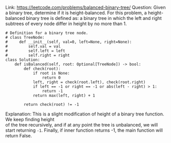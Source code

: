 Link: https://leetcode.com/problems/balanced-binary-tree/
Question: Given a binary tree, determine if it is height-balanced.
For this problem, a height-balanced binary tree is defined as:
    a binary tree in which the left and right subtrees of every node differ in height by no more than 1.
```python3
# Definition for a binary tree node.
# class TreeNode:
#     def __init__(self, val=0, left=None, right=None):
#         self.val = val
#         self.left = left
#         self.right = right
class Solution:
    def isBalanced(self, root: Optional[TreeNode]) -> bool:
        def check(root):
            if root is None:
                return 0
            left, right = check(root.left), check(root.right)
            if left == -1 or right == -1 or abs(left - right) > 1:
                return -1
            return max(left, right) + 1

        return check(root) != -1
```
Explanation: This is a slight modification of height of a binary tree function. We keep finding height  
of the tree recursively, and if at any point the tree is unbalanced, we will start returning `-1`.
Finally, if inner function returns -1, the main function will return False.
